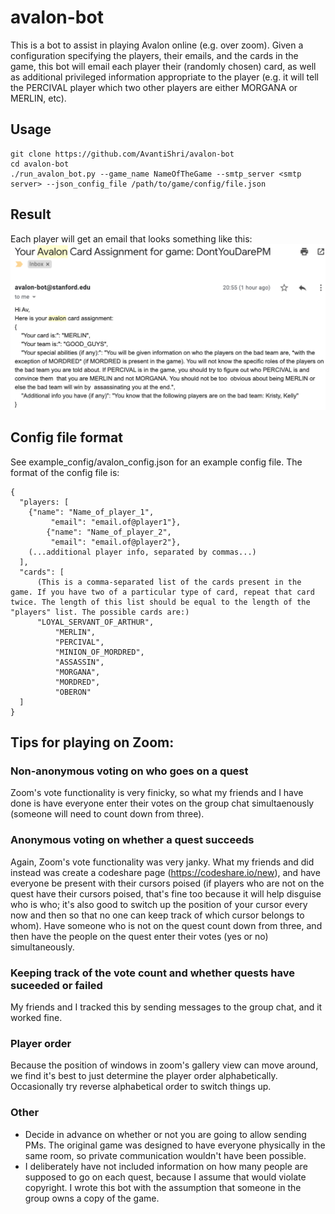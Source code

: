 # avalon-bot
This is a bot to assist in playing Avalon online (e.g. over zoom). Given a configuration specifying the players, their emails, and the cards in the game, this bot will email each player their (randomly chosen) card, as well as additional privileged information appropriate to the player (e.g. it will tell the PERCIVAL player which two other players are either MORGANA or MERLIN, etc).

## Usage
```
git clone https://github.com/AvantiShri/avalon-bot
cd avalon-bot
./run_avalon_bot.py --game_name NameOfTheGame --smtp_server <smtp server> --json_config_file /path/to/game/config/file.json
```

## Result
Each player will get an email that looks something like this:
![](https://github.com/AvantiShri/avalon-bot/raw/master/ExampleEmail.png "Example Email")

## Config file format
See example_config/avalon_config.json for an example config file. The format of the config file is:
```
{
  "players: [
    {"name": "Name_of_player_1",
		 "email": "email.of@player1"},
		{"name": "Name_of_player_2",
		 "email": "email.of@player2"},
    (...additional player info, separated by commas...)
  ],
  "cards": [
      (This is a comma-separated list of the cards present in the game. If you have two of a particular type of card, repeat that card twice. The length of this list should be equal to the length of the "players" list. The possible cards are:)
      "LOYAL_SERVANT_OF_ARTHUR",
		  "MERLIN",
		  "PERCIVAL",
		  "MINION_OF_MORDRED",
		  "ASSASSIN",
		  "MORGANA",
		  "MORDRED",
		  "OBERON"
  ]
}
```

## Tips for playing on Zoom:

### Non-anonymous voting on who goes on a quest
Zoom's vote functionality is very finicky, so what my friends and I have done is have everyone enter their votes on the group chat simultaenously (someone will need to count down from three).

### Anonymous voting on whether a quest succeeds
Again, Zoom's vote functionality was very janky. What my friends and did instead was create a codeshare page (https://codeshare.io/new), and have everyone be present with their cursors poised (if players who are not on the quest have their cursors poised, that's fine too because it will help disguise who is who; it's also good to switch up the position of your cursor every now and then so that no one can keep track of which cursor belongs to whom). Have someone who is not on the quest count down from three, and then have the people on the quest enter their votes (yes or no) simultaneously.

### Keeping track of the vote count and whether quests have suceeded or failed
My friends and I tracked this by sending messages to the group chat, and it worked fine.

### Player order
Because the position of windows in zoom's gallery view can move around, we find it's best to just determine the player order alphabetically. Occasionally try reverse alphabetical order to switch things up.

### Other
- Decide in advance on whether or not you are going to allow sending PMs. The original game was designed to have everyone physically in the same room, so private communication wouldn't have been possible.
- I deliberately have not included information on how many people are supposed to go on each quest, because I assume that would violate copyright. I wrote this bot with the assumption that someone in the group owns a copy of the game.
